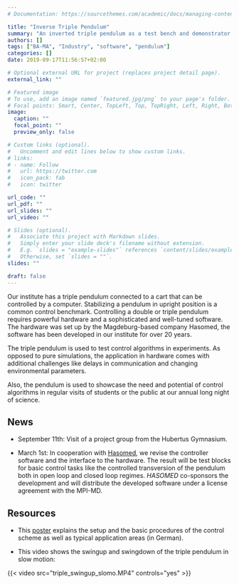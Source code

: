 ```yaml
---
# Documentation: https://sourcethemes.com/academic/docs/managing-content/

title: "Inverse Triple Pendulum"
summary: "An inverted triple pendulum as a test bench and demonstrator for control routines."
authors: []
tags: ["BA-MA", "Industry", "software", "pendulum"]
categories: []
date: 2019-09-17T11:56:57+02:00

# Optional external URL for project (replaces project detail page).
external_link: ""

# Featured image
# To use, add an image named `featured.jpg/png` to your page's folder.
# Focal points: Smart, Center, TopLeft, Top, TopRight, Left, Right, BottomLeft, Bottom, BottomRight.
image:
  caption: ""
  focal_point: ""
  preview_only: false

# Custom links (optional).
#   Uncomment and edit lines below to show custom links.
# links:
# - name: Follow
#   url: https://twitter.com
#   icon_pack: fab
#   icon: twitter

url_code: ""
url_pdf: ""
url_slides: ""
url_video: ""

# Slides (optional).
#   Associate this project with Markdown slides.
#   Simply enter your slide deck's filename without extension.
#   E.g. `slides = "example-slides"` references `content/slides/example-slides.md`.
#   Otherwise, set `slides = ""`.
slides: ""

draft: false
---
```


Our institute has a triple pendulum connected to a cart that can be controlled by a computer. Stabilizing a pendulum in upright position is a common control benchmark. Controlling a double or triple pendulum requires powerful hardware and a sophisticated and well-tuned software. The hardware was set up by the Magdeburg-based company Hasomed, the software has been developed in our institute for over 20 years.

The triple pendulum is used to test control algorithms in experiments. As opposed to pure simulations, the application in hardware comes with additional challenges like delays in communication and changing environmental parameters. 

Also, the pendulum is used to showcase the need and potential of control algorithms in regular visits of students or the public at our annual long night of science.

News
---

 * September 11th: Visit of a project group from the Hubertus Gymnasium.

 * March 1st: In cooperation with [Hasomed](https://www.hasomed.de), we revise the controller software and the interface to the hardware. The result will be test blocks for basic control tasks like the controlled transversion of the pendulum both in open loop and closed loop regimes. *HASOMED* co-sponsors the development and will distribute the developed software under a license agreement with the MPI-MD.

Resources
---

 * This [poster](pendulum-de.pdf) explains the setup and the basic procedures of the control scheme as well as typical application areas (in German).

 * This video shows the swingup and swingdown of the triple pendulum in slow motion:

{{< video src="triple_swingup_slomo.MP4" controls="yes" >}}
